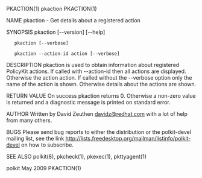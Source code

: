 PKACTION(1)                                                                                        pkaction                                                                                       PKACTION(1)

NAME
       pkaction - Get details about a registered action

SYNOPSIS
       pkaction [--version] [--help]

       pkaction [--verbose]

       pkaction --action-id action [--verbose]

DESCRIPTION
       pkaction is used to obtain information about registered PolicyKit actions. If called with --action-id then all actions are displayed. Otherwise the action action. If called without the --verbose
       option only the name of the action is shown. Otherwise details about the actions are shown.

RETURN VALUE
       On success pkaction returns 0. Otherwise a non-zero value is returned and a diagnostic message is printed on standard error.

AUTHOR
       Written by David Zeuthen <davidz@redhat.com> with a lot of help from many others.

BUGS
       Please send bug reports to either the distribution or the polkit-devel mailing list, see the link http://lists.freedesktop.org/mailman/listinfo/polkit-devel on how to subscribe.

SEE ALSO
       polkit(8), pkcheck(1), pkexec(1), pkttyagent(1)

polkit                                                                                             May 2009                                                                                       PKACTION(1)
